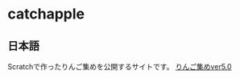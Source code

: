 # catchapple
## 日本語
Scratchで作ったりんご集めを公開するサイトです。
[りんご集めver5.0](https://scratch.mit.edu/projects/881392007/)
